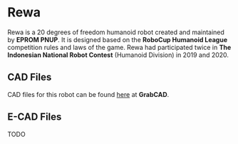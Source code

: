 # Rewa
Rewa is a 20 degrees of freedom humanoid robot created and maintained by **EPROM PNUP**. It is designed based on the **RoboCup Humanoid League** competition rules and laws of the game.
Rewa had participated twice in **The Indonesian National Robot Contest** (Humanoid Division) in 2019 and 2020.

## CAD Files
CAD files for this robot can be found [here](https://grabcad.com/library/rewa-humanoid-robot-1) at **GrabCAD**.

## E-CAD Files
TODO
